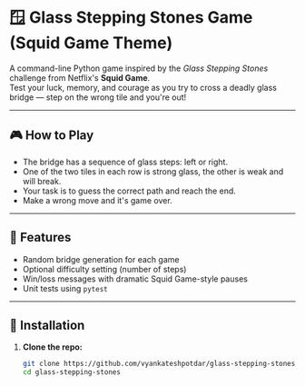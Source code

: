 # 🪟 Glass Stepping Stones Game (Squid Game Theme)

A command-line Python game inspired by the *Glass Stepping Stones* challenge from Netflix's **Squid Game**.  
Test your luck, memory, and courage as you try to cross a deadly glass bridge — step on the wrong tile and you're out!

---

## 🎮 How to Play

- The bridge has a sequence of glass steps: left or right.
- One of the two tiles in each row is strong glass, the other is weak and will break.
- Your task is to guess the correct path and reach the end.
- Make a wrong move and it's game over.

---

## 🧪 Features

- Random bridge generation for each game
- Optional difficulty setting (number of steps)
- Win/loss messages with dramatic Squid Game-style pauses
- Unit tests using `pytest`

---

## 🚀 Installation

1. **Clone the repo:**
   ```bash
   git clone https://github.com/vyankateshpotdar/glass-stepping-stones.git
   cd glass-stepping-stones

